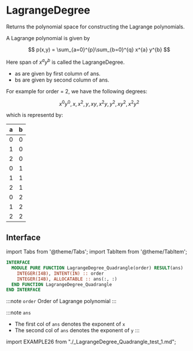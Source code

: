 # LagrangeDegree

Returns the polynomial space for constructing the Lagrange polynomials.

A Lagrange polynomial is given by

$$
p(x,y) = \sum_{a=0}^{p}\sum_{b=0}^{q} x^{a} y^{b}
$$

Here span of $x^{a}y^{b}$ is called the LagrangeDegree.

- as are given by first column of ans.
- bs are given by second column of ans.

For example for order = 2, we have the following degrees:

$$
x^{0}y^{0}, x, x^2, y, xy, x^{2} y, y^{2}, x y^{2}, x^{2} y^{2}
$$

which is representd by:

| a | b |
| - | - |
| 0 | 0 |
| 1 | 0 |
| 2 | 0 |
| 0 | 1 |
| 1 | 1 |
| 2 | 1 |
| 0 | 2 |
| 1 | 2 |
| 2 | 2 |

## Interface

import Tabs from '@theme/Tabs';
import TabItem from '@theme/TabItem';

<Tabs>
<TabItem value="interface" label="܀ Interface" default>

```fortran
INTERFACE
  MODULE PURE FUNCTION LagrangeDegree_Quadrangle(order) RESULT(ans)
    INTEGER(I4B), INTENT(IN) :: order
    INTEGER(I4B), ALLOCATABLE :: ans(:, :)
  END FUNCTION LagrangeDegree_Quadrangle
END INTERFACE
```

:::note `order`
Order of Lagrange polynomial
:::

:::note `ans`

- The first col of `ans` denotes the exponent of `x`
- The second col of `ans` denotes the exponent of `y`
  :::

</TabItem>

<TabItem value="example" label="️܀ See example">

import EXAMPLE26 from "./_LagrangeDegree_Quadrangle_test_1.md";

<EXAMPLE26 />

</TabItem>

<TabItem value="close" label="↢ ">

</TabItem>
</Tabs>
